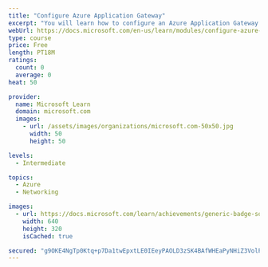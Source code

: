 ```yaml
---
title: "Configure Azure Application Gateway"
excerpt: "You will learn how to configure an Azure Application Gateway."
webUrl: https://docs.microsoft.com/en-us/learn/modules/configure-azure-application-gateway/
type: course
price: Free
length: PT18M
ratings:
  count: 0
  average: 0
heat: 50

provider:
  name: Microsoft Learn
  domain: microsoft.com
  images:
    - url: /assets/images/organizations/microsoft.com-50x50.jpg
      width: 50
      height: 50

levels:
  - Intermediate

topics:
  - Azure
  - Networking

images:
  - url: https://docs.microsoft.com/learn/achievements/generic-badge-social.png
    width: 640
    height: 320
    isCached: true

secured: "g9OKE4NgTp0Ktq+p7Da1twEpxtLE0IEeyPAOLD3zSK4BAfWHEaPyNHiZ3VolPKzw3c6aWtq3tUTITmxjyHcdhGVH2BNgbdGbkcHsuptBOqHnuRJliEKaeTbPwRTd1uSmNFQEr8C3sArCOoWXyX0cOc5JQBpu5x8JNhh47SdEN9KGOv14TpMoyLHFgDPPH7eatPsx2ZJB+FKHnt4s0wOP0cSq2P75MfCrz+ZjBUgl/6mvb98sAX9k+Nnj4Uw0GjGCnh59YPcE0q30MHItWdra3EEFGOhzGtts3UpXC42zllUlplLgsUFxW5h0kj3xSFLOq3cav6n1jIjgOXPYteZjjt4GLAFXzTHfQ7+xLssrpmwEnTatCc3AhAidVGNjsQYEhYc1yFH6zvIvOtVAS3S3fA==;yF7nWTGEVi/45fyXYt4Cjw=="
---
```


